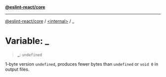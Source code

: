 [**@eslint-react/core**](../README.md)

***

[@eslint-react/core](../README.md) / [\<internal\>](README.md) / \_

# Variable: \_

> **\_**: `undefined`

1-byte version `undefined`, produces fewer bytes than `undefined` or `void 0` in output files.
